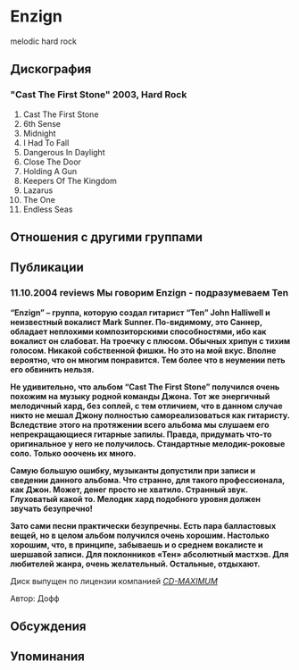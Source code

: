 # Enzign

melodic hard rock

## Дискография

### "Cast The First Stone" 2003, Hard Rock

1. Cast The First Stone
2. 6th Sense
3. Midnight
4. I Had To Fall
5. Dangerous In Daylight
6. Close The Door
7. Holding A Gun
8. Keepers Of The Kingdom
9. Lazarus
10. The One
11. Endless Seas


## Отношения с другими группами


## Публикации

### 11.10.2004 reviews Мы говорим Enzign - подразумеваем Ten

<P><B>“Enzign” – группа, которую создал гитарист “Ten” John Halliwell и неизвестный вокалист Mark Sunner. По-видимому, это Саннер, обладает неплохими композиторскими способностями, ибо как вокалист он слабоват. На троечку с плюсом. Обычных хрипун с тихим голосом. Никакой собственной фишки. Но это на мой вкус. Вполне вероятно, что он многим понравится. Тем более что в неумении петь его обвинить нельзя. </B></P>
<P><B>Не удивительно, что альбом “Cast The First Stone” получился очень похожим на музыку родной команды Джона. Тот же энергичный мелодичный хард, без соплей, с тем отличием, что в данном случае никто не мешал Джону полностью самореализоваться как гитаристу. Вследствие этого на протяжении всего альбома мы слушаем его непрекращающиеся гитарные запилы. Правда, придумать что-то оригинальное у него не получилось. Стандартные мелодик-роковые соло. Только ооочень их много. </B></P>
<P><B>Самую большую ошибку, музыканты допустили при записи и сведении данного альбома. Что странно, для такого профессионала, как Джон. Может, денег просто не хватило. Странный звук. Глуховатый какой то. Мелодик хард подобного уровня должен звучать безупречно!</B></P>
<P><B>Зато сами песни практически безупречны. Есть пара балластовых вещей, но в целом альбом получился очень хорошим. Настолько хорошим, что, в принципе, забываешь и о среднем вокалисте и шершавой записи. Для поклонников «Тен» абсолютный мастхэв. Для любителей жанра, очень желательный. Остальные, отдыхают.</B></P>
<P>Диск выпущен по лицензии компанией <A href="http://www.cd-maximum.ru/"><U><I>CD-MAXIMUM</I></U></A></P>
Автор: Дофф


## Обсуждения


## Упоминания

